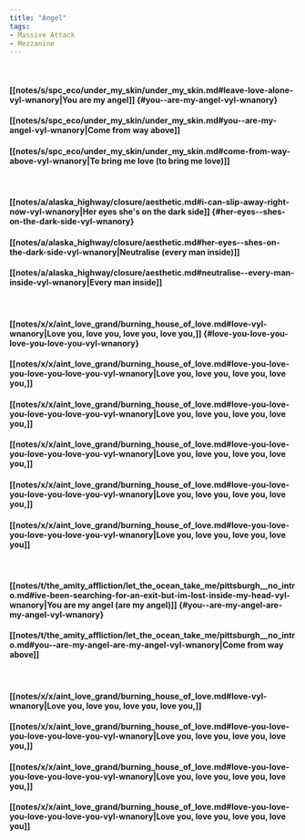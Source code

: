 ```yaml
---
title: "Angel"
tags:
- Massive Attack
- Mezzanine
---
```

&nbsp;
#### [[notes/s/spc_eco/under_my_skin/under_my_skin.md#leave-love-alone-vyl-wnanory|You  are my angel]] {#you--are-my-angel-vyl-wnanory}
#### [[notes/s/spc_eco/under_my_skin/under_my_skin.md#you--are-my-angel-vyl-wnanory|Come from way above]]
#### [[notes/s/spc_eco/under_my_skin/under_my_skin.md#come-from-way-above-vyl-wnanory|To bring me love (to bring me love)]]
&nbsp;
#### [[notes/a/alaska_highway/closure/aesthetic.md#i-can-slip-away-right-now-vyl-wnanory|Her eyes  she's on the dark side]] {#her-eyes--shes-on-the-dark-side-vyl-wnanory}
#### [[notes/a/alaska_highway/closure/aesthetic.md#her-eyes--shes-on-the-dark-side-vyl-wnanory|Neutralise  (every man inside)]]
#### [[notes/a/alaska_highway/closure/aesthetic.md#neutralise--every-man-inside-vyl-wnanory|Every man inside]]
&nbsp;
#### [[notes/x/x/aint_love_grand/burning_house_of_love.md#love-vyl-wnanory|Love you, love you, love you, love you,]] {#love-you-love-you-love-you-love-you-vyl-wnanory}
#### [[notes/x/x/aint_love_grand/burning_house_of_love.md#love-you-love-you-love-you-love-you-vyl-wnanory|Love you, love you, love you, love you,]]
#### [[notes/x/x/aint_love_grand/burning_house_of_love.md#love-you-love-you-love-you-love-you-vyl-wnanory|Love you, love you, love you, love you,]]
#### [[notes/x/x/aint_love_grand/burning_house_of_love.md#love-you-love-you-love-you-love-you-vyl-wnanory|Love you, love you, love you, love you,]]
#### [[notes/x/x/aint_love_grand/burning_house_of_love.md#love-you-love-you-love-you-love-you-vyl-wnanory|Love you, love you, love you, love you,]]
#### [[notes/x/x/aint_love_grand/burning_house_of_love.md#love-you-love-you-love-you-love-you-vyl-wnanory|Love you, love you, love you, love you]]
&nbsp;
#### [[notes/t/the_amity_affliction/let_the_ocean_take_me/pittsburgh__no_intro.md#ive-been-searching-for-an-exit-but-im-lost-inside-my-head-vyl-wnanory|You  are my angel (are my angel)]] {#you--are-my-angel-are-my-angel-vyl-wnanory}
#### [[notes/t/the_amity_affliction/let_the_ocean_take_me/pittsburgh__no_intro.md#you--are-my-angel-are-my-angel-vyl-wnanory|Come from way above]]
&nbsp;
#### [[notes/x/x/aint_love_grand/burning_house_of_love.md#love-vyl-wnanory|Love you, love you, love you, love you,]]
#### [[notes/x/x/aint_love_grand/burning_house_of_love.md#love-you-love-you-love-you-love-you-vyl-wnanory|Love you, love you, love you, love you,]]
#### [[notes/x/x/aint_love_grand/burning_house_of_love.md#love-you-love-you-love-you-love-you-vyl-wnanory|Love you, love you, love you, love you,]]
#### [[notes/x/x/aint_love_grand/burning_house_of_love.md#love-you-love-you-love-you-love-you-vyl-wnanory|Love you, love you, love you, love you]]
